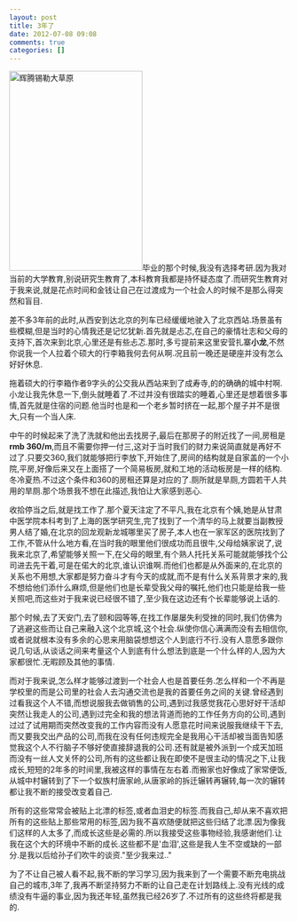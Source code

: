 ```yaml
---
layout: post
title: 3年了
date: 2012-07-08 09:08
comments: true
categories: []
---
```

<a href="http://www.yyxzy.org/wp-content/uploads/2012/07/IMGP2421_副本1.jpg"><img class="alignleft size-full wp-image-1282" title="辉腾锡勒大草原" src="http://www.yyxzy.org/wp-content/uploads/2012/07/IMGP2421_副本1.jpg" alt="辉腾锡勒大草原" width="240" height="360" /></a>毕业的那个时候,我没有选择考研.因为我对当前的大学教育,别说研究生教育了,本科教育我都是持怀疑态度了.而研究生教育对于我来说,就是花点时间和金钱让自己在过渡成为一个社会人的时候不是那么得突然和盲目.

<!--more-->

差不多3年前的此时,从西安到达北京的列车已经缓缓地驶入了北京西站.场景虽有些模糊,但是当时的心情我还是记忆犹新.首先就是忐忑,在自己的豪情壮志和父母的支持下,首次来到北京,心里还是有些忐忑.那时,多亏提前来这里安营扎寨<strong>小龙</strong>,不然你说我一个人拉着个硕大的行李箱我何去何从啊.况且前一晚还是硬座并没有怎么好好休息.

拖着硕大的行李箱作者9字头的公交我从西站来到了成寿寺,的的确确的城中村啊.小龙让我先休息一下,倒头就睡着了.不过并没有很踏实的睡着,心里还是想着很多事情,首先就是住宿的问题.他当时也是和一个老乡暂时挤在一起,那个屋子并不是很大,只有一个当人床.

中午的时候起来了洗了洗就和他出去找房子,最后在那房子的附近找了一间,房租是<strong>rmb 360/m</strong>,而且不需要你押一付三,这对于当时我们的财力来说简直就是再好不过了.只要交360,我们就能够把行李放下,开始住了,房间的结构就是自家盖的一个小院,平房,好像后来又在上面搭了一个简易板房,就和工地的活动板房是一样的结构.冬冷夏热.不过这个条件和360的房租还算是对应的了.厕所就是旱厕,方圆若干人共用的旱厕.那个场景我不想在此描述,我怕让大家感到恶心.

收拾停当之后,就是找工作了.那个夏天注定了不平凡,我在北京有个姨,她是从甘肃中医学院本科考到了上海的医学研究生,完了找到了一个清华的马上就要当副教授男人结了婚,在北京的回龙观新龙城哪里买了房子,本人也在一家军区的医院找到了工作,不管从什么地方看,在当时我的眼里他们很成功而且很牛,父母给姨家说了,说我来北京了,希望能够关照一下,在父母的眼里,有个熟人托托关系可能就能够找个公司进去先干着,可是在偌大的北京,谁认识谁啊.而他们也都是从外面来的,在北京的关系也不用想,大家都是努力奋斗才有今天的成就,而不是有什么关系背景才来的,我不想给他们添什么麻烦,但是他们也是长辈受我父母的嘱托,他们也只能是给我一些关照吧,而这些对于我来说已经很不错了,至少我在这边还有个长辈能够说上话的.

那个时候,去了天安门,去了颐和园等等,在找工作屡屡失利受挫的同时,我们仿佛为了逃避这些而让自己来融入这个北京城,这个社会.纵使你信心满满而没有去相信你,或者说就根本没有多余的心思来用脑袋想想这个人到底行不行.没有人意愿多跟你说几句话,从谈话之间来考量这个人到底有什么想法到底是一个什么样的人,因为大家都很忙.无暇顾及其他的事情.

而对于我来说,怎么样才能够过渡到一个社会人也是首要任务.怎么样和一个不再是学校里的而是公司里的社会人去沟通交流也是我的首要任务之间的关键.曾经遇到过看我这个人不错,而想说服我去做销售的公司,遇到过我感觉我花心思好好干活却突然让我走人的公司,遇到过完全和我的想法背道而驰的工作任务方向的公司,遇到过过了试用期而突然改变我的工作内容而没有人愿意花时间来说服我继续干下去,而又要我交出产品的公司,而我在没有任何违规完全是我用心干活却被当面告知感觉我这个人不行脑子不够好使直接辞退我的公司.还有就是被外派到一个成天加班而没有一丝人文关怀的公司,所有的这些都让我在即使不是很主动的情况之下,让我成长,短短的2年多的时间里,我被这样的事情在左右着.而搬家也好像成了家常便饭,从城中村辗转到了下一个蚁族村唐家岭,从唐家岭的拆迁辗转再辗转,每一次的辗转都让我不断的接受改变着自己.

所有的这些常常会被贴上北漂的标签,或者血泪史的标签.而我自己,却从来不喜欢把所有的这些贴上那些常用的标签,因为我不喜欢随便就把这些归结了北漂.因为像我们这样的人太多了,而成长这些是必需的.所以我接受这些事物经验,我感谢他们.让我在这个大的环境中不断的成长.这些都不是'血泪',这些是我人生不空或缺的一部分.是我以后给孙子们吹牛的谈资."至少我来过.."

为了不让自己被人看不起,我不断的学习学习,因为我来到了一个需要不断充电挑战自己的城市,3年了,我再不断坚持努力不断的让自己走在计划路线上.没有光线的成绩没有牛逼的事业,因为我还年轻,虽然我已经26岁了.不过所有的这些终将都是我的.
